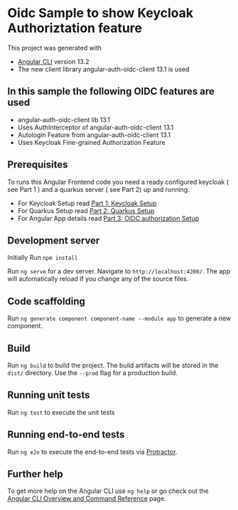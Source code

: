 # Oidc Sample to show Keycloak Authoriztation feature

This project was generated with
- [Angular CLI](https://github.com/angular/angular-cli) version 13.2
- The new client library angular-auth-oidc-client  13.1 is used

## In this sample the following OIDC features are used 
-  angular-auth-oidc-client lib 13.1
-  Uses AuthInterceptor of angular-auth-oidc-client 13.1
-  Autologin Feature from angular-auth-oidc-client 13.1
-  Uses Keycloak Fine-grained Authorization Feature 

## Prerequisites 

To runs this Angular Frontend code you need a ready configured keycloak ( see Part 1 ) and a quarkus server ( see Part 2) up and  running.
- For Keycloak Setup read [Part 1: Keycloak Setup ](https://www.helikube.de/part-1-setup-for-keycloak-authorization-sample )
- For Quarkus Setup read  [Part 2: Quarkus Setup ]( https://www.helikube.de/part-2-running-fine-grained-keycloak-authorization-feature-with-quarkus/)
- For Angular App details read [Part 3: OIDC authorization Setup  ](https://www.helikube.de/part-3-running-an-odic-angular-app-to-test-keycloak-authorization-feature)


## Development server
Initially Run `npm install`

Run `ng serve` for a dev server. Navigate to `http://localhost:4200/`. The app will automatically reload if you change any of the source files.

## Code scaffolding

Run `ng generate component component-name --module app` to generate a new component. 

## Build

Run `ng build` to build the project. The build artifacts will be stored in the `dist/` directory. Use the `--prod` flag for a production build.

## Running unit tests

Run `ng test` to execute the unit tests

## Running end-to-end tests

Run `ng e2e` to execute the end-to-end tests via [Protractor](http://www.protractortest.org/).

## Further help

To get more help on the Angular CLI use `ng help` or go check out the [Angular CLI Overview and Command Reference](https://angular.io/cli) page.
